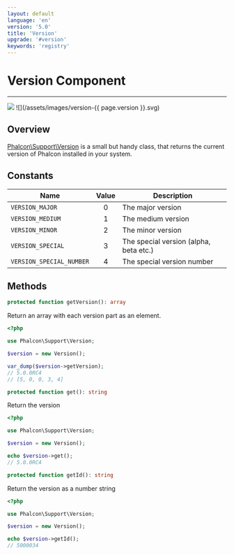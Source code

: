 ```yaml
---
layout: default
language: 'en'
version: '5.0'
title: 'Version'
upgrade: '#version'
keywords: 'registry'
---
```

# Version Component
- - -
![](/assets/images/document-status-stable-success.svg) ![](/assets/images/version-{{ page.version }}.svg)

## Overview
[Phalcon\Support\Version][version] is a small but handy class, that returns the current version of Phalcon installed in your system.


## Constants

| Name                     |  Value  | Description                            |
|--------------------------|:-------:|----------------------------------------|
| `VERSION_MAJOR`          |    0    | The major version                      |
| `VERSION_MEDIUM`         |    1    | The medium version                     |
| `VERSION_MINOR`          |    2    | The minor version                      |
| `VERSION_SPECIAL`        |    3    | The special version (alpha, beta etc.) |
| `VERSION_SPECIAL_NUMBER` |    4    | The special version number             |

## Methods

```php
protected function getVersion(): array
```
Return an array with each version part as an element.

```php
<?php

use Phalcon\Support\Version;

$version = new Version();

var_dump($version->getVersion);
// 5.0.0RC4
// [5, 0, 0, 3, 4] 
```

```php
protected function get(): string
```
Return the version

```php
<?php

use Phalcon\Support\Version;

$version = new Version();

echo $version->get();
// 5.0.0RC4
```

```php
protected function getId(): string
```
Return the version as a number string

```php
<?php

use Phalcon\Support\Version;

$version = new Version();

echo $version->getId();
// 5000034
```

[version]: api/phalcon_support#support-version
